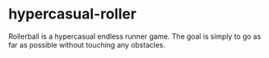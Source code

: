 # hypercasual-roller

Rollerball is a hypercasual endless runner game. The goal is simply to go as far as possible without touching any obstacles.
